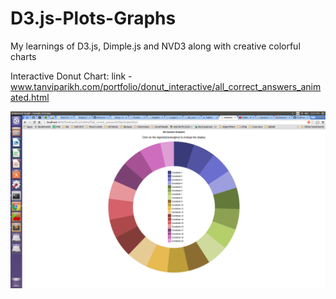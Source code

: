# D3.js-Plots-Graphs
My learnings of D3.js, Dimple.js and NVD3 along with creative colorful charts


Interactive Donut Chart:
link -  www.tanviparikh.com/portfolio/donut_interactive/all_correct_answers_animated.html 

![Alt text](https://github.com/tapa8728/D3.js-Plots-Graphs/blob/master/Screenshot%20from%202015-10-23%2018:01:40.png "Interactive Donut")
